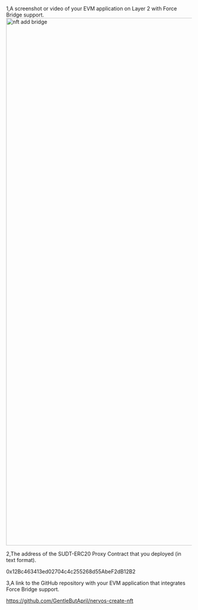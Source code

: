 

   
   1,A screenshot or video of your EVM application on Layer 2 with Force Bridge support.
   <img width="1428" alt="nft add bridge" src="https://user-images.githubusercontent.com/48050050/129155095-35e66c49-1f03-4e1c-b469-4d503a200062.png">

   
   
   
   2,The address of the SUDT-ERC20 Proxy Contract that you deployed (in text format).
   
   0x12Bc463413ed02704c4c255268d55AbeF2dB12B2
   
   
   3,A link to the GitHub repository with your EVM application that integrates Force Bridge support.
   
   https://github.com/GentleButApril/nervos-create-nft
   
